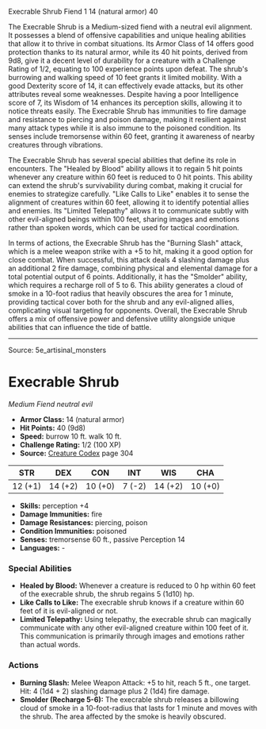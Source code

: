 <MonsterName/>Execrable Shrub</MonsterName>
<CreatureType/>Fiend</CreatureType>
<CR/>1</CR>
<AC/>14 (natural armor)</AC>
<HP/>40</HP>
<summary>The Execrable Shrub is a Medium-sized fiend with a neutral evil alignment. It possesses a blend of offensive capabilities and unique healing abilities that allow it to thrive in combat situations. Its Armor Class of 14 offers good protection thanks to its natural armor, while its 40 hit points, derived from 9d8, give it a decent level of durability for a creature with a Challenge Rating of 1/2, equating to 100 experience points upon defeat. The shrub's burrowing and walking speed of 10 feet grants it limited mobility. With a good Dexterity score of 14, it can effectively evade attacks, but its other attributes reveal some weaknesses. Despite having a poor Intelligence score of 7, its Wisdom of 14 enhances its perception skills, allowing it to notice threats easily. The Execrable Shrub has immunities to fire damage and resistance to piercing and poison damage, making it resilient against many attack types while it is also immune to the poisoned condition. Its senses include tremorsense within 60 feet, granting it awareness of nearby creatures through vibrations.</summary>

<detail>

The Execrable Shrub has several special abilities that define its role in encounters. The "Healed by Blood" ability allows it to regain 5 hit points whenever any creature within 60 feet is reduced to 0 hit points. This ability can extend the shrub's survivability during combat, making it crucial for enemies to strategize carefully. "Like Calls to Like" enables it to sense the alignment of creatures within 60 feet, allowing it to identify potential allies and enemies. Its "Limited Telepathy" allows it to communicate subtly with other evil-aligned beings within 100 feet, sharing images and emotions rather than spoken words, which can be used for tactical coordination.

In terms of actions, the Execrable Shrub has the "Burning Slash" attack, which is a melee weapon strike with a +5 to hit, making it a good option for close combat. When successful, this attack deals 4 slashing damage plus an additional 2 fire damage, combining physical and elemental damage for a total potential output of 6 points. Additionally, it has the "Smolder" ability, which requires a recharge roll of 5 to 6. This ability generates a cloud of smoke in a 10-foot radius that heavily obscures the area for 1 minute, providing tactical cover both for the shrub and any evil-aligned allies, complicating visual targeting for opponents. Overall, the Execrable Shrub offers a mix of offensive power and defensive utility alongside unique abilities that can influence the tide of battle.</detail>



---

Source: 5e_artisinal_monsters

# Execrable Shrub

*Medium* *Fiend* *neutral evil*

- **Armor Class:** 14 (natural armor)
- **Hit Points:** 40 (9d8)
- **Speed:** burrow 10 ft. walk 10 ft.
- **Challenge Rating:** 1/2 (100 XP)
- **Source:** [Creature Codex](https://koboldpress.com/kpstore/product/creature-codex-for-5th-edition-dnd) page 304

| STR | DEX | CON | INT | WIS | CHA |
| --- | --- | --- | --- | --- | --- |
| 12 (+1) | 14 (+2) | 10 (+0) | 7 (-2) | 14 (+2) | 10 (+0) |

- **Skills:** perception +4
- **Damage Immunities:** fire
- **Damage Resistances:** piercing, poison
- **Condition Immunities:** poisoned
- **Senses:** tremorsense 60 ft., passive Perception 14
- **Languages:** -

### Special Abilities

- **Healed by Blood:** Whenever a creature is reduced to 0 hp within 60 feet of the execrable shrub, the shrub regains 5 (1d10) hp.
- **Like Calls to Like:** The execrable shrub knows if a creature within 60 feet of it is evil-aligned or not.
- **Limited Telepathy:** Using telepathy, the execrable shrub can magically communicate with any other evil-aligned creature within 100 feet of it. This communication is primarily through images and emotions rather than actual words.

### Actions

- **Burning Slash:** Melee Weapon Attack: +5 to hit, reach 5 ft., one target. Hit: 4 (1d4 + 2) slashing damage plus 2 (1d4) fire damage.
- **Smolder (Recharge 5-6):** The execrable shrub releases a billowing cloud of smoke in a 10-foot-radius that lasts for 1 minute and moves with the shrub. The area affected by the smoke is heavily obscured.




